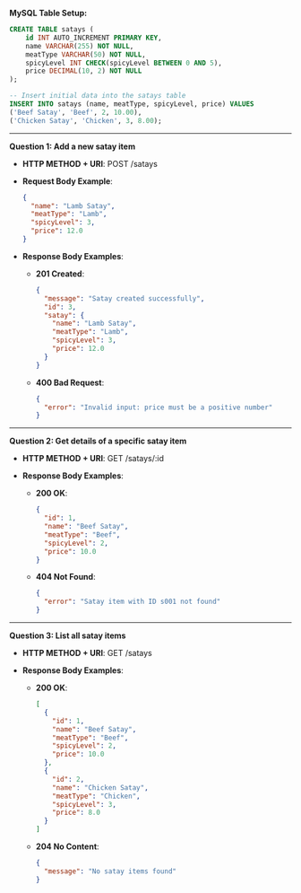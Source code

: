**MySQL Table Setup:**

```sql
CREATE TABLE satays (
    id INT AUTO_INCREMENT PRIMARY KEY,
    name VARCHAR(255) NOT NULL,
    meatType VARCHAR(50) NOT NULL,
    spicyLevel INT CHECK(spicyLevel BETWEEN 0 AND 5),
    price DECIMAL(10, 2) NOT NULL
);

-- Insert initial data into the satays table
INSERT INTO satays (name, meatType, spicyLevel, price) VALUES
('Beef Satay', 'Beef', 2, 10.00),
('Chicken Satay', 'Chicken', 3, 8.00);
```

---

**Question 1: Add a new satay item**

- **HTTP METHOD + URI**: POST /satays

- **Request Body Example**:
  ```json
  {
    "name": "Lamb Satay",
    "meatType": "Lamb",
    "spicyLevel": 3,
    "price": 12.0
  }
  ```

- **Response Body Examples**:
  - **201 Created**:
    ```json
    {
      "message": "Satay created successfully",
      "id": 3,
      "satay": {
        "name": "Lamb Satay",
        "meatType": "Lamb",
        "spicyLevel": 3,
        "price": 12.0
      }
    }
    ```
  - **400 Bad Request**:
    ```json
    {
      "error": "Invalid input: price must be a positive number"
    }
    ```

---

**Question 2: Get details of a specific satay item**

- **HTTP METHOD + URI**: GET /satays/:id

- **Response Body Examples**:
  - **200 OK**:
    ```json
    {
      "id": 1,
      "name": "Beef Satay",
      "meatType": "Beef",
      "spicyLevel": 2,
      "price": 10.0
    }
    ```
  - **404 Not Found**:
    ```json
    {
      "error": "Satay item with ID s001 not found"
    }
    ```

---

**Question 3: List all satay items**

- **HTTP METHOD + URI**: GET /satays

- **Response Body Examples**:
  - **200 OK**:
    ```json
    [
      {
        "id": 1,
        "name": "Beef Satay",
        "meatType": "Beef",
        "spicyLevel": 2,
        "price": 10.0
      },
      {
        "id": 2,
        "name": "Chicken Satay",
        "meatType": "Chicken",
        "spicyLevel": 3,
        "price": 8.0
      }
    ]
    ```
  - **204 No Content**:
    ```json
    {
      "message": "No satay items found"
    }
    ```